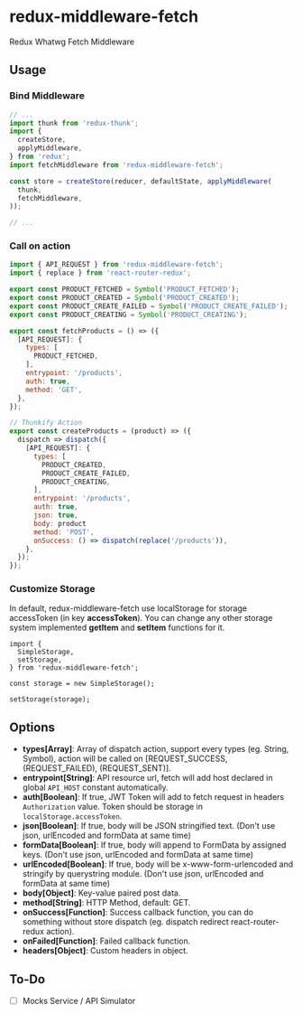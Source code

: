 # redux-middleware-fetch
Redux Whatwg Fetch Middleware

## Usage

### Bind Middleware

```javascript
// ...
import thunk from 'redux-thunk';
import {
  createStore,
  applyMiddleware,
} from 'redux';
import fetchMiddleware from 'redux-middleware-fetch';

const store = createStore(reducer, defaultState, applyMiddleware(
  thunk,
  fetchMiddleware,
));

// ...
```

### Call on action

```javascript
import { API_REQUEST } from 'redux-middleware-fetch';
import { replace } from 'react-router-redux';

export const PRODUCT_FETCHED = Symbol('PRODUCT_FETCHED');
export const PRODUCT_CREATED = Symbol('PRODUCT_CREATED');
export const PRODUCT_CREATE_FAILED = Symbol('PRODUCT_CREATE_FAILED');
export const PRODUCT_CREATING = Symbol('PRODUCT_CREATING');

export const fetchProducts = () => ({
  [API_REQUEST]: {
    types: [
      PRODUCT_FETCHED,
    ],
    entrypoint: '/products',
    auth: true,
    method: 'GET',
  },
});

// Thunkify Action
export const createProducts = (product) => ({
  dispatch => dispatch({
    [API_REQUEST]: {
      types: [
        PRODUCT_CREATED,
        PRODUCT_CREATE_FAILED,
        PRODUCT_CREATING,
      ],
      entrypoint: '/products',
      auth: true,
      json: true,
      body: product
      method: 'POST',
      onSuccess: () => dispatch(replace('/products')),
    },
  });
});
```

### Customize Storage

In default, redux-middleware-fetch use localStorage for storage accessToken (in key __accessToken__). You can change any other storage system implemented __getItem__ and __setItem__ functions for it.

```
import {
  SimpleStorage,
  setStorage,
} from 'redux-middleware-fetch';

const storage = new SimpleStorage();

setStorage(storage);
```

## Options

- **types[Array]**: Array of dispatch action, support every types (eg. String, Symbol), action will be called on [REQUEST_SUCCESS, (REQUEST_FAILED), (REQUEST_SENT)].
- **entrypoint[String]**: API resource url, fetch will add host declared in global ```API_HOST``` constant automatically.
- **auth[Boolean]**: If true, JWT Token will add to fetch request in headers ```Authorization``` value. Token should be storage in ```localStorage.accessToken```.
- **json[Boolean]**: If true, body will be JSON stringified text. (Don't use json, urlEncoded and formData at same time)
- **formData[Boolean]**: If true, body will append to FormData by assigned keys. (Don't use json, urlEncoded and formData at same time)
- **urlEncoded[Boolean]**: If true, body will be x-www-form-urlencoded and stringify by querystring module. (Don't use json, urlEncoded and formData at same time)
- **body[Object]**: Key-value paired post data.
- **method[String]**: HTTP Method, default: GET.
- **onSuccess[Function]**: Success callback function, you can do something without store dispatch (eg. dispatch redirect react-router-redux action).
- **onFailed[Function]**: Failed callback function.
- **headers[Object]**: Custom headers in object.

## To-Do

- [ ] Mocks Service / API Simulator
